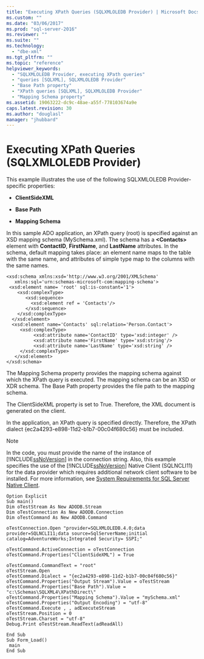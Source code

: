 ```yaml
---
title: "Executing XPath Queries (SQLXMLOLEDB Provider) | Microsoft Docs"
ms.custom: ""
ms.date: "03/06/2017"
ms.prod: "sql-server-2016"
ms.reviewer: ""
ms.suite: ""
ms.technology: 
  - "dbe-xml"
ms.tgt_pltfrm: ""
ms.topic: "reference"
helpviewer_keywords: 
  - "SQLXMLOLEDB Provider, executing XPath queries"
  - "queries [SQLXML], SQLXMLOLEDB Provider"
  - "Base Path property"
  - "XPath queries [SQLXML], SQLXMLOLEDB Provider"
  - "Mapping Schema property"
ms.assetid: 19063222-dc9c-48ae-a55f-778103674a9e
caps.latest.revision: 30
ms.author: "douglasl"
manager: "jhubbard"
---
```

# Executing XPath Queries (SQLXMLOLEDB Provider)
  This example illustrates the use of the following SQLXMLOLEDB Provider-specific properties:  
  
-   **ClientSideXML**  
  
-   **Base Path**  
  
-   **Mapping Schema**  
  
 In this sample ADO application, an XPath query (root) is specified against an XSD mapping schema (MySchema.xml). The schema has a **\<Contacts>** element with **ContactID**, **FirstName**, and **LastName** attributes. In the schema, default mapping takes place: an element name maps to the table with the same name, and attributes of simple type map to the columns with the same names.  
  
```  
<xsd:schema xmlns:xsd='http://www.w3.org/2001/XMLSchema'  
   xmlns:sql='urn:schemas-microsoft-com:mapping-schema'>  
 <xsd:element name= 'root' sql:is-constant='1'>   
    <xsd:complexType>  
       <xsd:sequence>  
         <xsd:element ref = 'Contacts'/>  
       </xsd:sequence>  
    </xsd:complexType>  
  </xsd:element>  
  <xsd:element name='Contacts' sql:relation='Person.Contact'>   
     <xsd:complexType>  
          <xsd:attribute name='ContactID' type='xsd:integer' />  
          <xsd:attribute name='FirstName' type='xsd:string'/>   
          <xsd:attribute name='LastName' type='xsd:string' />   
     </xsd:complexType>  
   </xsd:element>  
</xsd:schema>  
```  
  
 The Mapping Schema property provides the mapping schema against which the XPath query is executed. The mapping schema can be an XSD or XDR schema. The Base Path property provides the file path to the mapping schema.  
  
 The ClientSideXML property is set to True. Therefore, the XML document is generated on the client.  
  
 In the application, an XPath query is specified directly. Therefore, the XPath dialect {ec2a4293-e898-11d2-b1b7-00c04f680c56} must be included.  
  
> [!NOTE]  
>  In the code, you must provide the name of the instance of [!INCLUDE[ssNoVersion](../../../advanced-analytics/r-services/includes/ssnoversion-md.md)] in the connection string. Also, this example specifies the use of the [!INCLUDE[ssNoVersion](../../../advanced-analytics/r-services/includes/ssnoversion-md.md)] Native Client (SQLNCLI11) for the data provider which requires additional network client software to be installed. For more information, see [System Requirements for SQL Server Native Client](../../../relational-databases/native-client/system-requirements-for-sql-server-native-client.md).  
  
```  
Option Explicit  
Sub main()  
Dim oTestStream As New ADODB.Stream  
Dim oTestConnection As New ADODB.Connection  
Dim oTestCommand As New ADODB.Command  
  
oTestConnection.Open "provider=SQLXMLOLEDB.4.0;data provider=SQLNCLI11;data source=SqlServerName;initial catalog=AdventureWorks;Integrated Security= SSPI;"  
  
oTestCommand.ActiveConnection = oTestConnection  
oTestCommand.Properties("ClientSideXML") = True  
  
oTestCommand.CommandText = "root"  
oTestStream.Open  
oTestCommand.Dialect = "{ec2a4293-e898-11d2-b1b7-00c04f680c56}"  
oTestCommand.Properties("Output Stream").Value = oTestStream  
oTestCommand.Properties("Base Path").Value = "c:\Schemas\SQLXML4\XPathDirect\"  
oTestCommand.Properties("Mapping Schema").Value = "mySchema.xml"  
oTestCommand.Properties("Output Encoding") = "utf-8"  
oTestCommand.Execute , , adExecuteStream  
oTestStream.Position = 0  
oTestStream.Charset = "utf-8"  
Debug.Print oTestStream.ReadText(adReadAll)  
  
End Sub  
Sub Form_Load()  
 main  
End Sub  
```  
  
  
